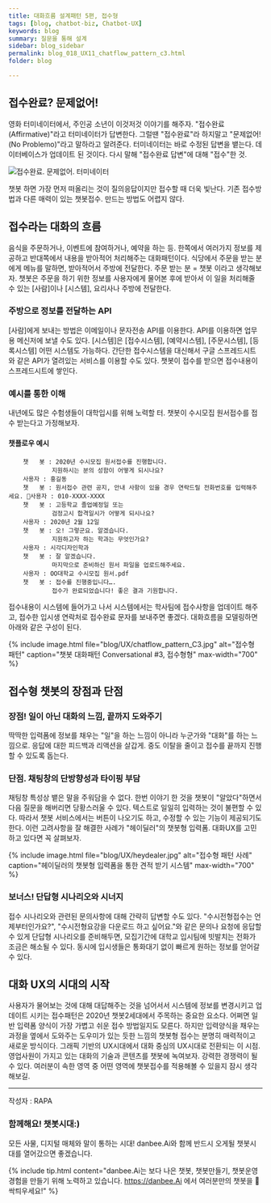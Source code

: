 ```yaml
---
title: 대화흐름 설계패턴 5편, 접수형
tags: [blog, chatbot-biz, Chatbot-UX]
keywords: blog
summary: 질문을 통해 설계
sidebar: blog_sidebar
permalink: blog_018_UX11_chatflow_pattern_c3.html
folder: blog

---
```


## 접수완료? 문제없어!

영화 터미네이터에서, 주인공 소년이 이것저것 이야기를 해주자. "접수완료(Affirmative)"라고 터미네이터가 답변한다. 그럴땐 "접수완료"라 하지말고 "문제없어!(No Problemo)"라고 말하라고 알려준다. 터미네이터는 바로 수정된 답변을 뱉는다. 데이터베이스가 업데이트 된 것이다. 다시 말해 "접수완료 답변"에 대해 "접수"한 것.

<img src="https://media.giphy.com/media/MtWJ2pJx7CbJe/giphy.gif" alt="접수완료. 문제없어. 터미네이터" caption="접수를 처리하는 터미네이터 (출처 : Gighpy)" >

챗봇 하면 가장 먼저 떠올리는 것이 질의응답이지만 접수할 때 더욱 빛난다. 기존 접수방법과 다른 매력이 있는 챗봇접수. 만드는 방법도 어렵지 않다.

## 접수라는 대화의 흐름
음식을 주문하거나, 이벤트에 참여하거나, 예약을 하는 등. 한쪽에서 여러가지 정보를 제공하고 반대쪽에서 내용을 받아적어 처리해주는 대화패턴이다. 식당에서 주문을 받는 분에게 메뉴를 말하면, 받아적어서 주방에 전달한다. 주문 받는 분 = 챗봇 이라고 생각해보자. 챗봇은 주문을 하기 위한 정보를 사용자에게 물어본 후에 받아서 이 일을 처리해줄 수 있는 [사람]이나 [시스템], 요리사나 주방에 전달한다.

### 주방으로 정보를 전달하는 API
[사람]에게 보내는 방법은 이메일이나 문자전송 API를 이용한다. API를 이용하면 업무용 메신저에 보낼 수도 있다. [시스템]은 [접수시스템], [예약시스템], [주문시스템], [등록시스템] 어떤 시스템도 가능하다. 간단한 접수시스템을 대신해서 구글 스프레드시트와 같은 API가 열려있는 서비스를 이용할 수도 있다. 챗봇이 접수를 받으면 접수내용이 스프레드시트에 쌓인다.

### 예시를 통한 이해
내년에도 많은 수험생들이 대학입시를 위해 노력할 터. 챗봇이 수시모집 원서접수를 접수 받는다고 가정해보자.

#### 챗플로우 예시
        챗   봇 : 2020년 수시모집 원서접수를 진행합니다. 
                지원하시는 분의 성함이 어떻게 되시나요?
        사용자 : 홍길동
        챗   봇 : 원서접수 관련 공지, 안내 사항이 있을 경우 연락드릴 전화번호를 입력해주세요. 사용자 : 010-XXXX-XXXX
        챗   봇 : 고등학교 졸업예정일 또는 
                검정고시 합격일시가 어떻게 되시나요? 
        사용자 : 2020년 2월 12일
        챗   봇 : 오! 그렇군요. 알겠습니다. 
                지원하고자 하는 학과는 무엇인가요?
        사용자 : 시각디자인학과
        챗   봇 : 잘 알겠습니다. 
                마지막으로 준비하신 원서 파일을 업로드해주세요.
        사용자 : OO대학교 수시모집 원서.pdf
        챗   봇 : 접수를 진행중입니다….
                접수가 완료되었습니다! 좋은 결과 기원합니다.

접수내용이 시스템에 들어가고 나서 시스템에서는 학사팀에 접수사항을 업데이트 해주고, 접수한 입시생 연락처로 접수완료 문자를 보내주면 좋겠다. 대화흐름을 모델링하면 아래와 같은 구성이 된다.

{% include image.html file="blog/UX/chatflow_pattern_C3.jpg" alt="접수형 패턴" caption="챗봇 대화패턴 Conversational #3, 접수형형" max-width="700" %}

## 접수형 챗봇의 장점과 단점

### 장점! 일이 아닌 대화의 느낌, 끝까지 도와주기
딱딱한 입력폼에 정보를 채우는 "일"을 하는 느낌이 아니라 누군가와 "대화"를 하는 느낌으로. 응답에 대한 피드백과 리액션을 살갑게. 중도 이탈을 줄이고 접수를 끝까지 진행할 수 있도록 돕는다. 

### 단점. 채팅창의 단방향성과 타이핑 부담
채팅창 특성상 뱉은 말을 주워담을 수 없다. 한번 이야기 한 것을 챗봇이 "알았다"하면서 다음 질문을 해버리면 당황스러울 수 있다. 텍스트로 일일히 입력하는 것이 불편할 수 있다. 따라서 챗봇 서비스에서는 버튼이 나오기도 하고, 수정할 수 있는 기능이 제공되기도 한다. 이런 고려사항을 잘 해결한 사례가 "헤이딜러"의 챗봇형 입력폼. 대화UX를 고민하고 있다면 꼭 살펴보자.

{% include image.html file="blog/UX/heydealer.jpg" alt="접수형 패턴 사례" caption="헤이딜러의 챗봇형 입력폼을 통한 견적 받기 시스템" max-width="700" %}

### 보너스! 단답형 시나리오와 시너지
접수 시나리오와 관련된 문의사항에 대해 간략히 답변할 수도 있다. "수시전형접수는 언제부터인가요?", "수시전형요강을 다운로드 하고 싶어요."와 같은 문의나 요청에 응답할 수 있게 단답형 시나리오를 준비해두면, 모집기간에 대학교 입시팀에 빗발치는 전화가 조금은 해소될 수 있다. 동시에 입시생들은 통화대기 없이 빠르게 원하는 정보를 얻어갈 수 있다.

## 대화 UX의 시대의 시작
사용자가 물어보는 것에 대해 대답해주는 것을 넘어서서 시스템에 정보를 변경시키고 업데이트 시키는 접수패턴은 2020년 챗봇2세대에서 주목하는 중요한 요소다. 어쩌면 일반 입력폼 양식이 가장 가볍고 쉬운 접수 방법일지도 모른다. 하지만 입력양식을 채우는 과정을 옆에서 도와주는 도우미가 있는 듯한 느낌의 챗봇형 접수는 분명히 매력적이고 새로운 방식이다. 그래픽 기반의 UX시대에서 대화 중심의 UX시대로 전환되는 이 시점. 영업사원이 가지고 있는 대화의 기술과 콘텐츠를 챗봇에 녹여보자. 강력한 경쟁력이 될 수 있다. 여러분이 속한 영역 중 어떤 영역에 챗봇접수를 적용해볼 수 있을지 잠시 생각해보길.


<hr>
작성자 : RAPA

### 함께해요! 챗봇시대:)
모든 사물, 디지털 매체와 말이 통하는 시대! danbee.Ai와 함께 반드시 오게될 챗봇시대를 열어갔으면 좋겠습니다.

{% include tip.html content="danbee.Ai는 보다 나은 챗봇, 챗봇만들기, 챗봇운영 경험을 만들기 위해 노력하고 있습니다. https://danbee.Ai 에서 여러분만의 챗봇을 🌱싹틔우세요!" %}
